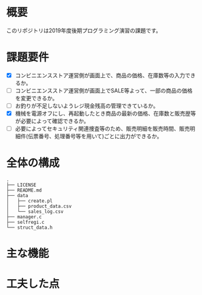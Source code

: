 # 概要
このリポジトリは2019年度後期プログラミング演習の課題です。  

# 課題要件
- [x] コンビニエンスストア運営側が画面上で、商品の価格、在庫数等の入力できるか。 
- [ ] コンビニエンスストア運営側が画面上でSALE等よって、一部の商品の価格を変更できるか。 
- [ ] お釣りが不足しないようレジ現金残高の管理できているか。 
- [x] 機械を電源オフにし、再起動したとき商品の最新の価格、在庫数と販売歴等が必要によって確認できるか。 
- [ ] 必要によってセキュリティ関連捜査等のため、販売明細を販売時間、販売明細件(伝票番号、処理番号等を用いて)ごとに出力ができるか。 

# 全体の構成

```terminal
.
├── LICENSE
├── README.md
├── data
│   ├── create.pl
│   ├── product_data.csv
│   └── sales_log.csv
├── manager.c
├── selfregi.c
└── struct_data.h
```

# 主な機能


# 工夫した点



